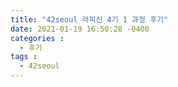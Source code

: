 ```yaml
---
title: "42seoul 라피신 4기 1 과정 후기"
date: 2021-01-19 16:50:28 -0400
categories :
  - 후기
tags : 
  - 42seoul
---
```


